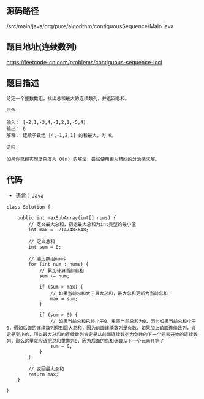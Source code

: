## 源码路径

/src/main/java/org/pure/algorithm/contiguousSequence/Main.java

## 题目地址(连续数列)

https://leetcode-cn.com/problems/contiguous-sequence-lcci

## 题目描述

```
给定一个整数数组，找出总和最大的连续数列，并返回总和。

示例:

输入： [-2,1,-3,4,-1,2,1,-5,4]
输出： 6
解释： 连续子数组 [4,-1,2,1] 的和最大，为 6。

进阶:

如果你已经实现复杂度为 O(n) 的解法，尝试使用更为精妙的分治法求解。
```

## 代码

- 语言：Java

```
class Solution {

    public int maxSubArray(int[] nums) {
        // 定义最大总和，初始最大总和为int类型的最小值
        int max = -2147483648;

        // 定义总和
        int sum = 0;

        // 遍历数组nums
        for (int num : nums) {
            // 累加计算当前总和
            sum += num;

            if (sum > max) {
                // 如果当前总和大于最大总和，最大总和更新为当前总和
                max = sum;
            }

            if (sum < 0) {
                // 如果当前总和已经小于0，重置当前总和为0，因为如果当前总和小于0，假如后面的连续数列得到最大总和，因为前面连续数列是负数，如果加上前面连续数列，肯定是变小的，所以最大总和的连续数列肯定是从前面连续数列为负数的下一个元素开始的连续数列，那么这里就应该把总和重置为0，因为后面的总和计算从下一个元素开始了
                sum = 0;
            }
        }

        // 返回最大总和
        return max;
    }

}
```